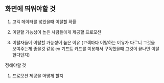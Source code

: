## 화면에 띄워야할 것

1. 고객 데이터를 넣었을때 이탈할 확률 

2. 이탈할 가능성이 높은 사람들에게 제공할 프로모션

3. 이탈자들이 이탈할 가능성이 높은 이유 (고객마다 이탈하는 이유가 다르니 그것을 보여주는게 좋을것 같음 ex 기프트 카드를 이용해서 구독했을때 그것이 끝나면 이탈한다던지)

정해야할 것

1. 프로모션 제공을 어떻게 할지